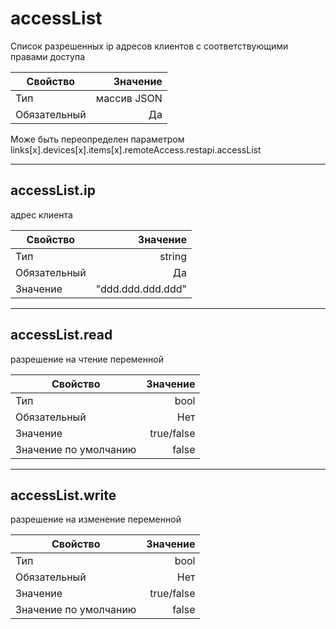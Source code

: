 # accessList

Список разрешенных ip адресов клиентов с соответствующими правами доступа

|Свойство|Значение|
|----|---:|
|Тип|массив JSON|
|Обязательный|Да|

Може быть переопределен параметром links[x].devices[x].items[x].remoteAccess.restapi.accessList

----

## accessList.ip

адрес клиента

|Свойство|Значение|
|----|---:|
|Тип|string|
|Обязательный|Да|
|Значение|"ddd.ddd.ddd.ddd"|

----

## accessList.read

разрешение на чтение переменной

|Свойство|Значение|
|----|---:|
|Тип|bool|
|Обязательный|Нет|
|Значение|true/false|
|Значение по умолчанию|false|

----

## accessList.write

разрешение на изменение переменной

|Свойство|Значение|
|----|---:|
|Тип|bool|
|Обязательный|Нет|
|Значение|true/false|
|Значение по умолчанию|false|

